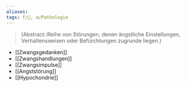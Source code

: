 ```yaml
---
aliases: 
tags: f/💭, a/Pathologie
---
```

> (Abstract::Reihe von Störungen, denen ängstliche Einstellungen, Verhaltensweisen oder Befürchtungen zugrunde liegen.)
- [[Zwangsgedanken]]
- [[Zwangshandlungen]]
- [[Zwangsimpulse]]
- [[Angststörung]]
- [[Hypochondrie]]